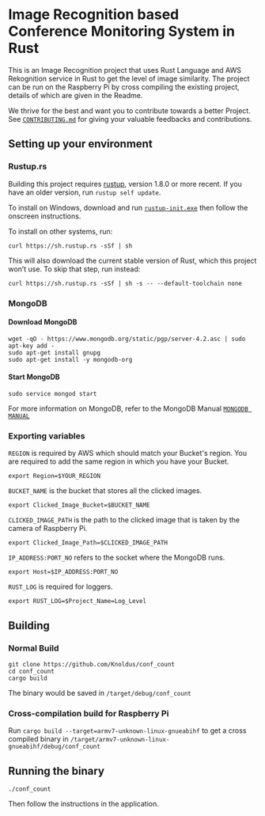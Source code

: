 # Image Recognition based Conference Monitoring System in Rust

This is an Image Recognition project that uses Rust Language and AWS Rekognition service in Rust to get the level of image similarity. The project can be run on the Raspberry Pi by cross compiling the existing project, details of which are given in the Readme.

We thrive for the best and want you to contribute towards a better Project. See [`CONTRIBUTING.md`](CONTRIBUTING.md) for giving your valuable feedbacks and contributions.

## Setting up your environment

### Rustup.rs

Building this project requires [rustup](https://rustup.rs/), version 1.8.0 or more recent.
If you have an older version, run `rustup self update`.

To install on Windows, download and run [`rustup-init.exe`](https://win.rustup.rs/)
then follow the onscreen instructions.

To install on other systems, run:

```
curl https://sh.rustup.rs -sSf | sh
```

This will also download the current stable version of Rust, which this project won’t use.
To skip that step, run instead:

```
curl https://sh.rustup.rs -sSf | sh -s -- --default-toolchain none
```
### MongoDB

#### Download MongoDB

```
wget -qO - https://www.mongodb.org/static/pgp/server-4.2.asc | sudo apt-key add -
sudo apt-get install gnupg
sudo apt-get install -y mongodb-org
```

#### Start MongoDB

```
sudo service mongod start
```


For more information on MongoDB, refer to the MongoDB Manual [`MONGODB MANUAL`](https://docs.mongodb.com/manual/tutorial/install-mongodb-on-ubuntu/)

### Exporting variables

`REGION` is required by AWS which should match your Bucket's region.
You are required to add the same region in which you have your Bucket.

```
export Region=$YOUR_REGION
```

`BUCKET_NAME` is the bucket that stores all the clicked images.

```
export Clicked_Image_Bucket=$BUCKET_NAME
```

`CLICKED_IMAGE_PATH` is the path to the clicked image that is taken by the camera of Raspberry Pi.

```
export Clicked_Image_Path=$CLICKED_IMAGE_PATH
```

`IP_ADDRESS:PORT_NO` refers to the socket where the MongoDB runs.

```
export Host=$IP_ADDRESS:PORT_NO
```

`RUST_LOG` is required for loggers.

```
export RUST_LOG=$Project_Name=Log_Level
```

## Building

### Normal Build

```
git clone https://github.com/Knoldus/conf_count
cd conf_count
cargo build
```

The binary would be saved in `/target/debug/conf_count`

### Cross-compilation build for Raspberry Pi

Run `cargo build --target=armv7-unknown-linux-gnueabihf` to get a cross compiled binary in `/target/armv7-unknown-linux-gnueabihf/debug/conf_count`

## Running the binary

```
./conf_count
```

Then follow the instructions in the application.

